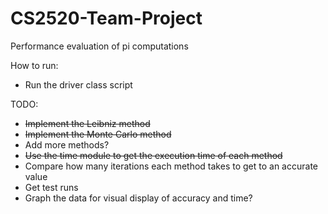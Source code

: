 # CS2520-Team-Project
Performance evaluation of pi computations

How to run:
- Run the driver class script

TODO:
- ~~Implement the Leibniz method~~
- ~~Implement the Monte Carlo method~~
- Add more methods?
- ~~Use the time module to get the execution time of each method~~
- Compare how many iterations each method takes to get to an accurate value
- Get test runs
- Graph the data for visual display of accuracy and time?

